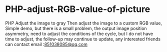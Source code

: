 # PHP-adjust-RGB-value-of-picture
PHP Adjust the image to gray Then adjust the image to a custom RGB value,
Simple demo, but there is a small problem, the output image position asymmetry, need to adjust the conditions of the cycle, but I do not have time to adjust, the follow-up may continue to update, any interested friends can contact email :851038085@qq.com
